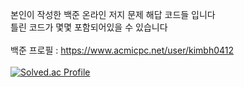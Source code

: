 본인이 작성한 백준 온라인 저지 문제 해답 코드들 입니다\
틀린 코드가 몇몇 포함되어있을 수 있습니다\
\
백준 프로필 : https://www.acmicpc.net/user/kimbh0412 \
\
[![Solved.ac Profile](http://mazassumnida.wtf/api/v2/generate_badge?boj=kimbh0412)](https://solved.ac/profile/kimbh0412)
